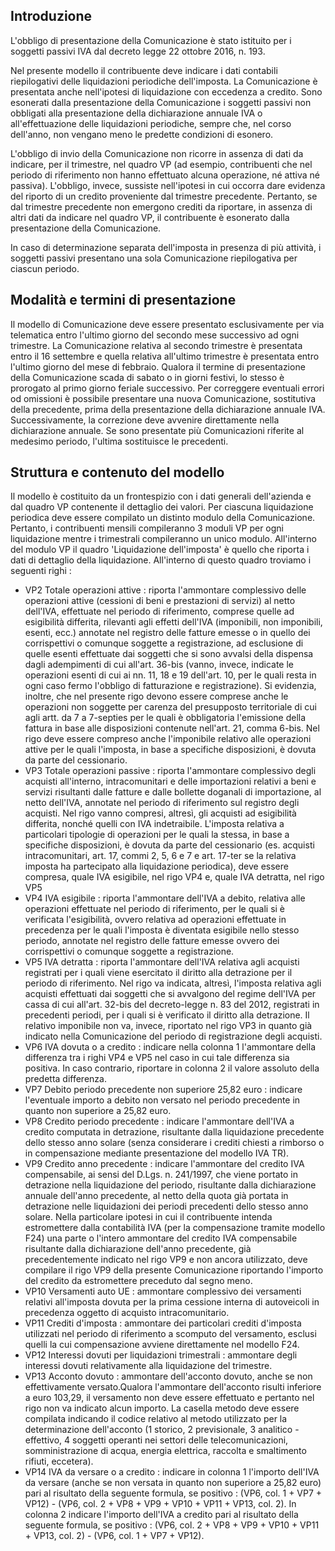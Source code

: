 ## Introduzione

L'obbligo di presentazione della Comunicazione è stato istituito per i soggetti passivi IVA dal decreto legge 22 ottobre 2016, n. 193.

Nel presente modello il contribuente deve indicare i dati contabili riepilogativi delle liquidazioni periodiche dell'imposta. La Comunicazione è presentata anche nell'ipotesi di liquidazione con eccedenza a credito.
Sono esonerati dalla presentazione della Comunicazione i soggetti passivi non obbligati alla presentazione della dichiarazione annuale IVA o all'effettuazione delle liquidazioni periodiche, sempre che, nel corso dell'anno, non vengano meno le predette condizioni di esonero.

L'obbligo di invio della Comunicazione non ricorre in assenza di dati da indicare, per il trimestre, nel quadro VP (ad esempio, contribuenti che nel periodo di riferimento non hanno effettuato alcuna operazione, né attiva né passiva). L'obbligo, invece, sussiste nell'ipotesi in cui occorra dare evidenza del riporto di un credito proveniente dal trimestre precedente. Pertanto, se dal trimestre precedente non emergono crediti da riportare, in assenza di altri dati da indicare nel quadro VP, il contribuente è esonerato dalla presentazione della Comunicazione.

In caso di determinazione separata dell'imposta in presenza di più attività, i soggetti passivi presentano una sola Comunicazione riepilogativa per ciascun periodo.

## Modalità e termini di presentazione

Il modello di Comunicazione deve essere presentato esclusivamente per via telematica entro l'ultimo giorno del secondo mese successivo ad ogni trimestre. La Comunicazione relativa al secondo trimestre è presentata entro il 16 settembre e quella relativa all'ultimo trimestre è presentata entro l'ultimo giorno del mese di febbraio.
Qualora il termine di presentazione della Comunicazione scada di sabato o in giorni festivi, lo stesso è prorogato al primo giorno feriale successivo.
Per correggere eventuali errori od omissioni è possibile presentare una nuova Comunicazione, sostitutiva della precedente, prima della presentazione della dichiarazione annuale IVA. Successivamente, la correzione deve avvenire direttamente nella dichiarazione annuale. Se sono presentate più Comunicazioni riferite al medesimo periodo, l'ultima sostituisce le precedenti.

## Struttura e contenuto del modello

Il modello è costituito da un frontespizio con i dati generali dell'azienda e dal quadro VP contenente il dettaglio dei valori. Per ciascuna liquidazione periodica deve essere compilato un distinto modulo della Comunicazione. Pertanto, i contribuenti mensili compileranno 3 moduli VP per ogni liquidazione mentre i trimestrali compileranno un unico modulo.
All'interno del modulo VP il quadro 'Liquidazione dell'imposta' è quello che riporta i dati di dettaglio della liquidazione. All'interno di questo quadro troviamo i seguenti righi : 
 * VP2 Totale operazioni attive :  riporta l'ammontare complessivo delle operazioni attive (cessioni di beni e prestazioni di servizi) al netto dell'IVA, effettuate nel periodo di riferimento, comprese quelle ad esigibilità differita, rilevanti agli effetti dell'IVA (imponibili, non imponibili, esenti, ecc.) annotate nel registro delle fatture emesse o in quello dei corrispettivi o comunque soggette a registrazione, ad esclusione di quelle esenti effettuate dai soggetti che si sono avvalsi della dispensa dagli adempimenti di cui all'art. 36-bis (vanno, invece, indicate le operazioni esenti di cui ai nn. 11, 18 e 19 dell'art. 10, per le quali resta in ogni caso fermo l'obbligo di fatturazione e registrazione). Si evidenzia, inoltre, che nel presente rigo devono essere comprese anche le operazioni non soggette per carenza del presupposto territoriale di cui agli artt. da 7 a 7-septies per le quali è obbligatoria l'emissione della fattura in base alle disposizioni contenute nell'art. 21, comma 6-bis. Nel rigo deve essere compreso anche l'imponibile relativo alle operazioni attive per le quali l'imposta, in base a specifiche disposizioni, è dovuta da parte del cessionario.
 * VP3 Totale operazioni passive :  riporta l'ammontare complessivo degli acquisti all'interno, intracomunitari e delle importazioni relativi a beni e servizi risultanti dalle fatture e dalle bollette doganali di importazione, al netto dell'IVA, annotate nel periodo di riferimento sul registro degli acquisti. Nel rigo vanno compresi, altresì, gli acquisti ad esigibilità differita, nonché quelli con IVA indetraibile. L'imposta relativa a particolari tipologie di operazioni per le quali la stessa, in base a specifiche disposizioni, è dovuta da parte del cessionario (es. acquisti intracomunitari, art. 17, commi 2, 5, 6 e 7 e art. 17-ter se la relativa imposta ha partecipato alla liquidazione periodica), deve essere compresa, quale IVA esigibile, nel rigo VP4 e, quale IVA detratta, nel rigo VP5
 * VP4 IVA esigibile :  riporta l'ammontare dell'IVA a debito, relativa alle operazioni effettuate nel periodo di riferimento, per le quali si è verificata l'esigibilità, ovvero relativa ad operazioni effettuate in precedenza per le quali l'imposta è diventata esigibile nello stesso periodo, annotate nel registro delle fatture emesse ovvero dei corrispettivi o comunque soggette a registrazione.
 * VP5 IVA detratta :  riporta l'ammontare dell'IVA relativa agli acquisti registrati per i quali viene esercitato il diritto alla detrazione per il periodo di riferimento. Nel rigo va indicata, altresì, l'imposta relativa agli acquisti effettuati dai soggetti che si avvalgono del regime dell'IVA per cassa di cui all'art. 32-bis del decreto-legge n. 83 del 2012, registrati in precedenti periodi, per i quali si è verificato il diritto alla detrazione. Il relativo imponibile non va, invece, riportato nel rigo VP3 in quanto già indicato nella Comunicazione del periodo di registrazione degli acquisti.
 * VP6 IVA dovuta o a credito :  indicare nella colonna 1 l'ammontare della differenza tra i righi VP4 e VP5 nel caso in cui tale differenza sia positiva. In caso contrario, riportare in colonna 2 il valore assoluto della predetta differenza.
 * VP7 Debito periodo precedente non superiore 25,82 euro :  indicare l'eventuale importo a debito non versato nel periodo precedente in quanto non superiore a 25,82 euro.
 * VP8 Credito periodo precedente :  indicare l'ammontare dell'IVA a credito computata in detrazione, risultante dalla liquidazione precedente dello stesso anno solare (senza considerare i crediti chiesti a rimborso o in compensazione mediante presentazione del modello IVA TR).
 * VP9 Credito anno precedente :  indicare l'ammontare del credito IVA compensabile, ai sensi del D.Lgs. n. 241/1997, che viene portato in detrazione nella liquidazione del periodo, risultante dalla dichiarazione annuale dell'anno precedente, al netto della quota già portata in detrazione nelle liquidazioni dei periodi precedenti dello stesso anno solare. Nella particolare ipotesi in cui il contribuente intenda estromettere dalla contabilità IVA (per la compensazione tramite modello F24) una parte o l'intero ammontare del credito IVA compensabile risultante dalla dichiarazione dell'anno precedente, già precedentemente indicato nel rigo VP9 e non ancora utilizzato, deve compilare il rigo VP9 della presente Comunicazione riportando l'importo del credito da estromettere preceduto dal segno meno.
 * VP10 Versamenti auto UE :  ammontare complessivo dei versamenti relativi all'imposta dovuta per la prima cessione interna di autoveicoli in precedenza oggetto di acquisto intracomunitario.
 * VP11 Crediti d'imposta :  ammontare dei particolari crediti d'imposta utilizzati nel periodo di riferimento a scomputo del versamento, esclusi quelli la cui compensazione avviene direttamente nel modello F24.
 * VP12 Interessi dovuti per liquidazioni trimestrali :  ammontare degli interessi dovuti relativamente alla liquidazione del trimestre.
 * VP13 Acconto dovuto :  ammontare dell'acconto dovuto, anche se non effettivamente versato.Qualora l'ammontare dell'acconto risulti inferiore a euro 103,29, il versamento non deve essere effettuato e pertanto nel rigo non va indicato alcun importo. La casella metodo deve essere compilata indicando il codice relativo al metodo utilizzato per la determinazione dell'acconto (1 storico, 2 previsionale, 3 analitico - effettivo, 4 soggetti operanti nei settori delle telecomunicazioni, somministrazione di acqua, energia elettrica, raccolta e smaltimento rifiuti, eccetera).
* VP14 IVA da versare o a credito :  indicare in colonna 1 l'importo dell'IVA da versare (anche se non versata in quanto non superiore a 25,82 euro) pari al risultato della seguente formula, se positivo :  (VP6, col. 1 + VP7 + VP12) - (VP6, col. 2 + VP8 + VP9 + VP10 + VP11 + VP13, col. 2). In colonna 2 indicare l'importo dell'IVA a credito pari al risultato della seguente formula, se positivo :  (VP6, col. 2 + VP8 + VP9 + VP10 + VP11 + VP13, col. 2) - (VP6, col. 1 + VP7 + VP12).
